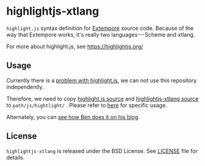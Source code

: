 # highlightjs-xtlang

`highlight.js` syntax definition for
[Extempore](https://extemporelang.github.io/) source code. Because of the way
that Extempore works, it's really two languages---Scheme and xtlang.

For more about highlight.js, see <https://highlightjs.org/>

## Usage

Currently there is a [problem with
highlight.js](https://github.com/highlightjs/highlight.js/pull/1888), we can not
use this repository independently.

Therefore, we need to copy [highlight.js
source](https://github.com/highlightjs/highlight.js/blob/master/src/highlight.js)
and [highlightjs-xtlang
source](https://github.com/highlightjs/highlightjs-xtlang/blob/master/xtlang.js)
to `path/js/hightlight/` . Please refer to
[here](https://github.com/extemporelang/extemporelang.github.io/tree/master/js/highlight)
for specific usage.

Alternately, you can [see how Ben does it on his
blog](http://benswift.me/blog/2019/01/17/highlight-js-with-xtlang-support/).

## License

`highlightjs-xtlang` is released under the BSD License. See [LICENSE][1] file
for details.

[1]: https://github.com/highlightjs/highlightjs-xtlang/blob/master/LICENSE
